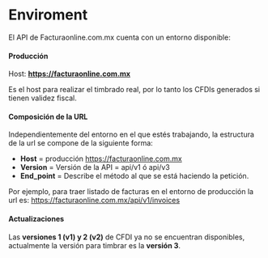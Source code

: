 # Enviroment

El API de Facturaonline.com.mx cuenta con un entorno disponible:


#### Producción

Host:  **https://facturaonline.com.mx**

Es el host para realizar el timbrado real, por lo tanto los CFDIs generados si tienen validez fiscal.


#### Composición de la URL

Independientemente del entorno en el que estés trabajando, la estructura de la url se compone de la siguiente forma:

* **Host** = producción https://facturaonline.com.mx
* **Version** = Versión de la API = api/v1 ó api/v3
* **End_point** = Describe el método al que se está haciendo la petición.

Por ejemplo, para traer listado de facturas en el entorno de producción la url es: https://facturaonline.com.mx/api/v1/invoices


#### Actualizaciones

Las **versiones 1 (v1) y 2 (v2)** de CFDI ya no se encuentran disponibles, actualmente la versión para timbrar es la **versión 3**.

